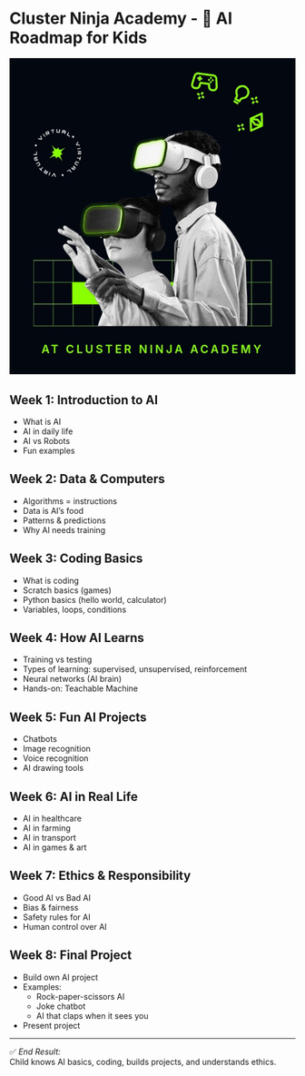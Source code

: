 
# Cluster Ninja Academy -  🧒 AI Roadmap for Kids 
![Cluster Ninja Academy](https://github.com/Ayocrypt/Cluster-Ninja-Academy/blob/main/IMG_20240802_063500.jpg)


## Week 1: Introduction to AI
- What is AI  
- AI in daily life  
- AI vs Robots  
- Fun examples  

## Week 2: Data & Computers
- Algorithms = instructions  
- Data is AI’s food  
- Patterns & predictions  
- Why AI needs training  

## Week 3: Coding Basics
- What is coding  
- Scratch basics (games)  
- Python basics (hello world, calculator)  
- Variables, loops, conditions  

## Week 4: How AI Learns
- Training vs testing  
- Types of learning: supervised, unsupervised, reinforcement  
- Neural networks (AI brain)  
- Hands-on: Teachable Machine  

## Week 5: Fun AI Projects
- Chatbots  
- Image recognition  
- Voice recognition  
- AI drawing tools  

## Week 6: AI in Real Life
- AI in healthcare  
- AI in farming  
- AI in transport  
- AI in games & art  

## Week 7: Ethics & Responsibility
- Good AI vs Bad AI  
- Bias & fairness  
- Safety rules for AI  
- Human control over AI  

## Week 8: Final Project
- Build own AI project  
- Examples:  
  - Rock-paper-scissors AI  
  - Joke chatbot  
  - AI that claps when it sees you  
- Present project  

---

✅ *End Result:*  
Child knows AI basics, coding, builds projects, and understands ethics.
